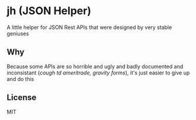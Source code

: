 # jh (JSON Helper)

A little helper for JSON Rest APIs that were designed by very stable geniuses

## Why

Because some APIs are so horrible and ugly and badly documented and inconsistant (*cough td ameritrade, gravity forms*), it's just easier to give up and do this

## License

MIT
